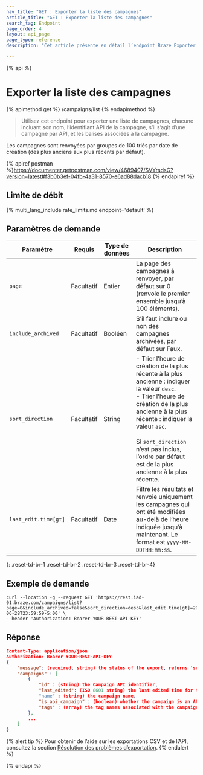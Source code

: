 ```yaml
---
nav_title: "GET : Exporter la liste des campagnes"
article_title: "GET : Exporter la liste des campagnes"
search_tag: Endpoint
page_order: 4
layout: api_page
page_type: reference
description: "Cet article présente en détail l’endpoint Braze Exporter la liste des campagnes."

---
```

{% api %}
# Exporter la liste des campagnes
{% apimethod get %}
/campaigns/list
{% endapimethod %}

> Utilisez cet endpoint pour exporter une liste de campagnes, chacune incluant son nom, l’identifiant API de la campagne, s’il s’agit d’une campagne par API, et les balises associées à la campagne. 

Les campagnes sont renvoyées par groupes de 100 triés par date de création (des plus anciens aux plus récents par défaut).

{% apiref postman %}https://documenter.getpostman.com/view/4689407/SVYrsdsG?version=latest#f3b0b3ef-04fb-4a31-8570-e6ad88dacb18 {% endapiref %}

## Limite de débit

{% multi_lang_include rate_limits.md endpoint='default' %}

## Paramètres de demande

| Paramètre | Requis | Type de données | Description |
| --------- | -------- | --------- | ----------- |
| `page` | Facultatif | Entier | La page des campagnes à renvoyer, par défaut sur 0 (renvoie le premier ensemble jusqu’à 100 éléments). |
| `include_archived` | Facultatif | Booléen | S’il faut inclure ou non des campagnes archivées, par défaut sur Faux. |
| `sort_direction` | Facultatif | String | - Trier l’heure de création de la plus récente à la plus ancienne : indiquer la valeur `desc`.<br> - Trier l’heure de création de la plus ancienne à la plus récente : indiquer la valeur `asc`. <br><br>Si `sort_direction` n’est pas inclus, l’ordre par défaut est de la plus ancienne à la plus récente. |
| `last_edit.time[gt]` | Facultatif | Date | Filtre les résultats et renvoie uniquement les campagnes qui ont été modifiées au-delà de l’heure indiquée jusqu’à maintenant. Le format est `yyyy-MM-DDTHH:mm:ss`. |
{: .reset-td-br-1 .reset-td-br-2 .reset-td-br-3  .reset-td-br-4}

## Exemple de demande
 
```
curl --location -g --request GET 'https://rest.iad-01.braze.com/campaigns/list?page=0&include_archived=false&sort_direction=desc&last_edit.time[gt]=2020-06-28T23:59:59-5:00' \
--header 'Authorization: Bearer YOUR-REST-API-KEY'
```

## Réponse

```json
Content-Type: application/json
Authorization: Bearer YOUR-REST-API-KEY
{
    "message": (required, string) the status of the export, returns 'success' when completed without errors,
    "campaigns" : [
        {
            "id" : (string) the Campaign API identifier,
            "last_edited": (ISO 8601 string) the last edited time for the message 
            "name" : (string) the campaign name,
            "is_api_campaign" : (boolean) whether the campaign is an API campaign,
            "tags" : (array) the tag names associated with the campaign formatted as strings
        },
        ...
    ]
}
```

{% alert tip %}
Pour obtenir de l’aide sur les exportations CSV et de l’API, consultez la section [Résolution des problèmes d’exportation]({{site.baseurl}}/user_guide/data_and_analytics/export_braze_data/export_troubleshooting/).
{% endalert %}

{% endapi %}
